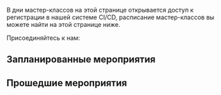 В дни мастер-классов на этой странице открывается доступ к регистрации в нашей системе CI/CD, расписание мастер-классов вы можете найти на этой странице ниже. 

Присоединяйтесь к нам:


## Запланированные мероприятия



## Прошедшие мероприятия

